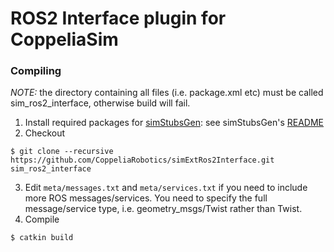 # ROS2 Interface plugin for CoppeliaSim

### Compiling

_NOTE:_ the directory containing all files (i.e. package.xml etc) must be called sim_ros2_interface, otherwise build will fail.

1. Install required packages for [simStubsGen](https://github.com/CoppeliaRobotics/simStubsGen): see simStubsGen's [README](external/simStubsGen/README.md)
2. Checkout
```
$ git clone --recursive https://github.com/CoppeliaRobotics/simExtRos2Interface.git sim_ros2_interface
```
3. Edit `meta/messages.txt` and `meta/services.txt` if you need to include more ROS messages/services. You need to specify the full message/service type, i.e. geometry_msgs/Twist rather than Twist.
4. Compile
```
$ catkin build
```
